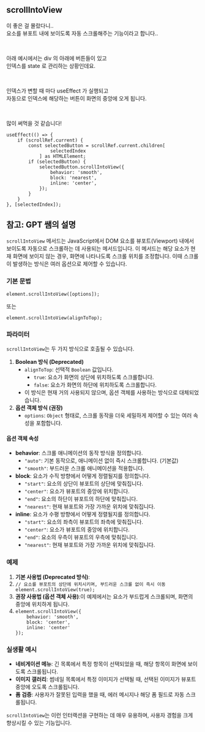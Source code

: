 <h2 data-ke-size="size26">scrollIntoView</h2>
<p data-ke-size="size16">이 좋은 걸 몰랐다니..<br />요소를 뷰포트 내에 보이도록 자동 스크롤해주는 기능이라고 합니다..</p>
<p data-ke-size="size16">&nbsp;</p>
<p data-ke-size="size16">아래 예시에서는 div 의 아래에 버튼들이 있고<br />인덱스를 state 로 관리하는 상황인데요.</p>
<p data-ke-size="size16">&nbsp;</p>
<p data-ke-size="size16">인덱스가 변할 때 마다 useEffect 가 실행되고<br />자동으로 인덱스에 해당하는 버튼이 화면의 중앙에 오게 됩니다.</p>
<p data-ke-size="size16">&nbsp;</p>
<p data-ke-size="size16">많이 써먹을 것 같습니다!</p>
<pre class="lisp"><code>useEffect(() =&gt; {
    if (scrollRef.current) {
        const selectedButton = scrollRef.current.children[
                selectedIndex
            ] as HTMLElement;
        if (selectedButton) {
            selectedButton.scrollIntoView({
                behavior: 'smooth',
                block: 'nearest',
                inline: 'center',
            });
        }
    }
}, [selectedIndex]);</code></pre>
<h2 data-ke-size="size26">참고: GPT 쌤의 설명</h2>
<p data-ke-size="size16"><code>scrollIntoView</code> 메서드는 JavaScript에서 DOM 요소를 뷰포트(Viewport) 내에서 보이도록 자동으로 스크롤하는 데 사용되는 메서드입니다. 이 메서드는 해당 요소가 현재 화면에 보이지 않는 경우, 화면에 나타나도록 스크롤 위치를 조정합니다. 이때 스크롤이 발생하는 방식은 여러 옵션으로 제어할 수 있습니다.</p>
<h3 data-ke-size="size23">기본 문법</h3>
<pre class="css"><code>element.scrollIntoView([options]);</code></pre>
<p data-ke-size="size16">또는</p>
<pre class="reasonml"><code>element.scrollIntoView(alignToTop);</code></pre>
<h3 data-ke-size="size23">파라미터</h3>
<p data-ke-size="size16"><code>scrollIntoView</code>는 두 가지 방식으로 호출될 수 있습니다.</p>
<ol style="list-style-type: decimal;" data-ke-list-type="decimal">
<li><b>Boolean 방식 (Deprecated)</b>
<ul style="list-style-type: disc;" data-ke-list-type="disc">
<li><code>alignToTop</code>: 선택적 <code>Boolean</code> 값입니다.
<ul style="list-style-type: disc;" data-ke-list-type="disc">
<li><code>true</code>: 요소가 화면의 상단에 위치하도록 스크롤합니다.</li>
<li><code>false</code>: 요소가 화면의 하단에 위치하도록 스크롤합니다.</li>
</ul>
</li>
<li>이 방식은 현재 거의 사용되지 않으며, 옵션 객체를 사용하는 방식으로 대체되었습니다.</li>
</ul>
</li>
<li><b>옵션 객체 방식 (권장)</b>
<ul style="list-style-type: disc;" data-ke-list-type="disc">
<li><code>options</code>: <code>Object</code> 형태로, 스크롤 동작을 더욱 세밀하게 제어할 수 있는 여러 속성을 포함합니다.</li>
</ul>
</li>
</ol>
<h4 data-ke-size="size20">옵션 객체 속성</h4>
<ul style="list-style-type: disc;" data-ke-list-type="disc">
<li><b>behavior</b>: 스크롤 애니메이션의 동작 방식을 정의합니다.
<ul style="list-style-type: disc;" data-ke-list-type="disc">
<li><code>"auto"</code>: 기본 동작으로, 애니메이션 없이 즉시 스크롤합니다. (기본값)</li>
<li><code>"smooth"</code>: 부드러운 스크롤 애니메이션을 적용합니다.</li>
</ul>
</li>
<li><b>block</b>: 요소가 수직 방향에서 어떻게 정렬될지를 정의합니다.
<ul style="list-style-type: disc;" data-ke-list-type="disc">
<li><code>"start"</code>: 요소의 상단이 뷰포트의 상단에 맞춰집니다.</li>
<li><code>"center"</code>: 요소가 뷰포트의 중앙에 위치합니다.</li>
<li><code>"end"</code>: 요소의 하단이 뷰포트의 하단에 맞춰집니다.</li>
<li><code>"nearest"</code>: 현재 뷰포트와 가장 가까운 위치에 맞춰집니다.</li>
</ul>
</li>
<li><b>inline</b>: 요소가 수평 방향에서 어떻게 정렬될지를 정의합니다.
<ul style="list-style-type: disc;" data-ke-list-type="disc">
<li><code>"start"</code>: 요소의 좌측이 뷰포트의 좌측에 맞춰집니다.</li>
<li><code>"center"</code>: 요소가 뷰포트의 중앙에 위치합니다.</li>
<li><code>"end"</code>: 요소의 우측이 뷰포트의 우측에 맞춰집니다.</li>
<li><code>"nearest"</code>: 현재 뷰포트와 가장 가까운 위치에 맞춰집니다.</li>
</ul>
</li>
</ul>
<h3 data-ke-size="size23">예제</h3>
<ol style="list-style-type: decimal;" data-ke-list-type="decimal">
<li><b>기본 사용법 (Deprecated 방식)</b>:</li>
<li><code class="language-javascript">// 요소를 뷰포트의 상단에 위치시키며, 부드러운 스크롤 없이 즉시 이동
element.scrollIntoView(true);</code></li>
<li><b>권장 사용법 (옵션 객체 사용)</b>:이 예제에서는 요소가 부드럽게 스크롤되며, 화면의 중앙에 위치하게 됩니다.</li>
<li><code class="language-javascript">element.scrollIntoView({
    behavior: 'smooth',
    block: 'center',
    inline: 'center'
});</code></li>
</ol>
<h3 data-ke-size="size23">실생활 예시</h3>
<ul style="list-style-type: disc;" data-ke-list-type="disc">
<li><b>네비게이션 메뉴</b>: 긴 목록에서 특정 항목이 선택되었을 때, 해당 항목이 화면에 보이도록 스크롤됩니다.</li>
<li><b>이미지 갤러리</b>: 썸네일 목록에서 특정 이미지가 선택될 때, 선택된 이미지가 뷰포트 중앙에 오도록 스크롤됩니다.</li>
<li><b>폼 검증</b>: 사용자가 잘못된 입력을 했을 때, 에러 메시지나 해당 폼 필드로 자동 스크롤됩니다.</li>
</ul>
<p data-ke-size="size16"><code>scrollIntoView</code>는 이런 인터랙션을 구현하는 데 매우 유용하며, 사용자 경험을 크게 향상시킬 수 있는 기능입니다.</p>